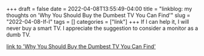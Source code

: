 +++draft = falsedate = 2022-04-08T13:55:49-04:00title = "linkblog: my thoughts on 'Why You Should Buy the Dumbest TV You Can Find'"slug = "2022-04-08-If-I"tags = []categories = ["link"]+++If I can help it, I will never buy a smart TV. I appreciate the suggestion to consider a monitor as a dumb TV. [link to 'Why You Should Buy the Dumbest TV You Can Find'](https://lifehacker.com/why-you-should-buy-the-dumbest-tv-you-can-find-1848768646)